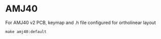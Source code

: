 AMJ40
===
For AMJ40 v2 PCB, keymap and .h file configured for ortholinear layout

    make amj40:default
